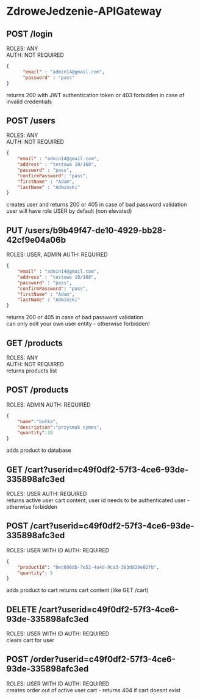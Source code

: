 # ZdroweJedzenie-APIGateway



## POST /login  
ROLES: ANY  
AUTH: NOT REQUIRED  
```json
{  
      "email" : "admin14@gmail.com",  
      "password" : "pass"  
}  
```
returns 200 with JWT authentication token or 403 forbidden in case of invalid credentials


## POST /users   
ROLES: ANY  
AUTH: NOT REQUIRED  
 
```json
{
    "email" : "admin14@gmail.com",
    "address" : "testowo 10/168",
    "password" : "pass",
    "confirmPassword": "pass",
    "firstName" : "Adam",
    "lastName" : "Admiński"
}
```
creates user and returns 200 or 405 in case of bad password validation
user will have role USER by default (non elevated)

## PUT /users/b9b49f47-de10-4929-bb28-42cf9e04a06b
ROLES: USER, ADMIN
AUTH: REQUIRED

```json
{
    "email" : "admin14@gmail.com",
    "address" : "testowo 10/168",
    "password" : "pass",
    "confirmPassword": "pass",
    "firstName" : "Adam",
    "lastName" : "Admiński"
}
```
returns 200 or 405 in case of bad password validation  
can only edit your own user entity - otherwise forbidden!

## GET /products  
ROLES: ANY  
AUTH: NOT REQUIRED  
returns products list


## POST /products
ROLES: ADMIN
AUTH: REQUIRED

```json
{
    "name":"bułka",
    "description":"przysmak cymes",
    "quantity":10
}
```
adds product to database

## GET /cart?userid=c49f0df2-57f3-4ce6-93de-335898afc3ed
ROLES: USER 
AUTH: REQUIRED  
returns active user cart content, user id needs to be authenticated user - otherwise forbidden



## POST /cart?userid=c49f0df2-57f3-4ce6-93de-335898afc3ed
ROLES: USER WITH ID
AUTH: REQUIRED

```json
{
    "productId": "bec096db-7e52-4a4d-9ca3-383dd20e02fb",
    "quantity": 3
}
```
adds product to cart 
returns cart content (like GET /cart)

## DELETE /cart?userid=c49f0df2-57f3-4ce6-93de-335898afc3ed
ROLES: USER WITH ID
AUTH: REQUIRED  
clears cart for user

## POST /order?userid=c49f0df2-57f3-4ce6-93de-335898afc3ed
ROLES: USER WITH ID
AUTH: REQUIRED  
creates order out of active user cart - returns 404 if cart doesnt exist



